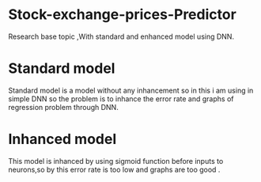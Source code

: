# Stock-exchange-prices-Predictor
Research base topic ,With standard and enhanced model using DNN.
# Standard model
Standard model is a model without any inhancement so in this i am using in simple DNN so the problem is to inhance the error rate and graphs of regression problem through DNN.
# Inhanced model
This model is inhanced by using sigmoid function before inputs to neurons,so by this error rate is too low and graphs are too good .
